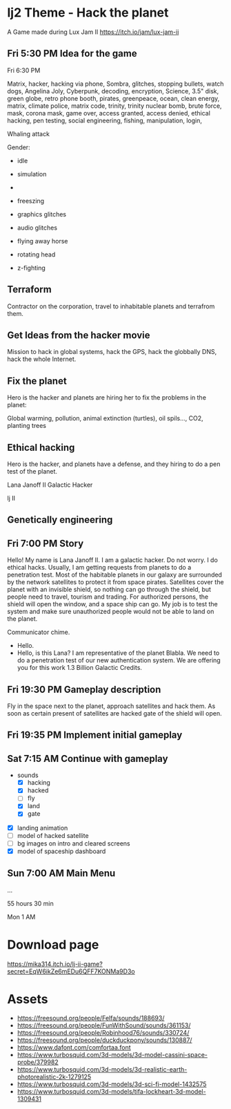 # lj2 Theme - Hack the planet
A Game made during Lux Jam II https://itch.io/jam/lux-jam-ii

## Fri 5:30 PM Idea for the game
Fri 6:30 PM

Matrix, hacker, hacking via phone, Sombra, glitches, stopping bullets,
watch dogs, Angelina Joly, Cyberpunk, decoding, encryption, Science,
3.5" disk, green globe, retro phone booth, pirates, greenpeace, ocean,
clean energy, matrix, climate police, matrix code,
trinity, trinity nuclear bomb, brute force, mask, corona mask, game
over, access granted, access denied, ethical hacking, pen testing,
social engineering, fishing, manipulation, login,

Whaling attack

Gender:

- idle
- simulation
-

- freeszing
- graphics glitches
- audio glitches
- flying away horse
- rotating head
- z-fighting



## Terraform

Contractor on the corporation, travel to inhabitable planets and
terrafrom them.

## Get Ideas from the hacker movie

Mission to hack in global systems, hack the GPS, hack the globbally
DNS, hack the whole Internet.


## Fix the planet

Hero is the hacker and planets are hiring her to fix the problems in the planet:

Global warming, pollution, animal extinction (turtles), oil spils...,
CO2, planting trees


## Ethical hacking

Hero is the hacker, and planets have a defense, and they hiring to do
a pen test of the planet.

Lana Janoff II
Galactic Hacker

lj II

## Genetically engineering


## Fri 7:00 PM Story

Hello! My name is Lana Janoff II. I am a galactic hacker. Do not
worry. I do ethical hacks. Usually, I am getting requests from planets
to do a penetration test. Most of the habitable planets in our galaxy
are surrounded by the network satellites to protect it from space
pirates. Satellites cover the planet with an invisible shield, so
nothing can go through the shield, but people need to travel, tourism
and trading. For authorized persons, the shield will open the window,
and a space ship can go. My job is to test the system and make sure
unauthorized people would not be able to land on the planet.

Communicator chime.

- Hello.
- Hello, is this Lana? I am representative of the planet Blabla. We
  need to do a penetration test of our new authentication system. We
  are offering you for this work 1.3 Billion Galactic Credits.

## Fri 19:30 PM Gameplay description

Fly in the space next to the planet, approach satellites and hack
them. As soon as certain present of satellites are hacked gate of the
shield will open.

## Fri 19:35 PM Implement initial gameplay

## Sat 7:15 AM Continue with gameplay

- sounds
  - [x] hacking
  - [x] hacked
  - [ ] fly
  - [x] land
  - [x] gate

- [x] landing animation
- [ ] model of hacked satellite
- [ ] bg images on intro and cleared screens
- [x] model of spaceship dashboard

## Sun 7:00 AM Main Menu


...

55 hours 30 min

Mon 1 AM


# Download page
https://mika314.itch.io/lj-ii-game?secret=EqW6ikZe6mEDu6QFF7KONMa9D3o



# Assets

- https://freesound.org/people/Felfa/sounds/188693/
- https://freesound.org/people/FunWithSound/sounds/361153/
- https://freesound.org/people/Robinhood76/sounds/330724/
- https://freesound.org/people/duckduckpony/sounds/130887/
- https://www.dafont.com/comfortaa.font
- https://www.turbosquid.com/3d-models/3d-model-cassini-space-probe/379982
- https://www.turbosquid.com/3d-models/3d-realistic-earth-photorealistic-2k-1279125
- https://www.turbosquid.com/3d-models/3d-sci-fi-model-1432575
- https://www.turbosquid.com/3d-models/tifa-lockheart-3d-model-1309431

